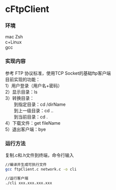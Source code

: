 # cFtpClient

### 环境
mac Zsh  
c+Linux  
gcc  

### 实现内容
参考 FTP 协议标准，使用TCP Socket的基础ftp客户端  
目前实现的功能：  
1）用户登录（用户名+密码）  
2）显示目录：ls  
3）转换目录：  
&emsp;&emsp;到指定目录：cd /dirName  
&emsp;&emsp;到上一级目录：cd ..  
&emsp;&emsp;到当前目录：cd .  
4）下载文件：get fileName  
5）退出客户端：bye  


### 运行方法
复制.c和.h文件到终端，命令行输入
```bash
//编译并生成可执行文件
gcc ftpClient.c network.c -o cli

//运行客户端
./cli xxx.xxx.xxx.xxx
```
